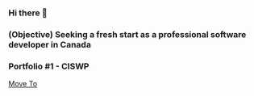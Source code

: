 ### Hi there 👋

<h3>(Objective) Seeking a fresh start as a professional software developer in Canada</h3>

<h3>Portfolio #1 - CISWP</h3>
<a href="http://52.14.28.67/" target="_blank">Move To</a>


<!--
**dwkim0507/dwkim0507** is a ✨ _special_ ✨ repository because its `README.md` (this file) appears on your GitHub profile.

Here are some ideas to get you started:

- 🔭 I’m currently working on ...
- 🌱 I’m currently learning ...
- 👯 I’m looking to collaborate on ...
- 🤔 I’m looking for help with ...
- 💬 Ask me about ...
- 📫 How to reach me: ...
- 😄 Pronouns: ...
- ⚡ Fun fact: ...
-->
